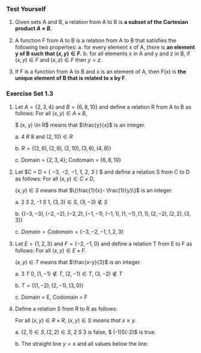 ### Test Yourself

1. Given sets A and B, a relation from A to B is **a subset of the Cartesian product $A \times B$.**

2. A function F from A to B is a relation from A to B that satisﬁes the following two properties:
a. for every element x of A, there is **an element y of B such that $(x, y) \in F$.** 
b. for all elements x in A and y and z in B, if $(x,y) \in F$ and $(x,z) \in F$ then $y = z$.

3. If F is a function from A to B and x is an element of A, then F(x) is **the unique element of B that is related to x by F**.

### Exercise Set 1.3

1. Let $A = \{ 2, 3, 4 \}$ and $B = \{ 6, 8, 10 \}$ and define a relation R from A to B as follows: For all $(x, y) \in A \times B$, 

   $ (x, y) \in R$ means that $\frac{y}{x}$ is an integer.

   a. 4 $R$ 8 and $(2,10) \in R$

   b. $R = \{ (2,6), (2,8), (2,10), (3,6), (4,8)\}$

   c. Domain = $\{2,3,4\}$; Codomain = $\{6,8,10\}$

2. Let $C = D = \{ −3, −2, −1, 1, 2, 3 \} $ and deﬁne a relation S from C to D as follows: For all $(x, y) \in C \times D$, 

   $(x,y)\in S$ means that $\{\frac{1}{x}- \frac{1}{y}\}$ is an integer.

   a. 2 $S$ 2, -1 $S$ 1, $(3,3)\in S$, $(3,-3) \notin S$

   b. $\{(-3,-3),(-2,-2),(-2,2),(-1,-1),(-1,1),(1,-1),(1,1),(2,-2),(2,2),(3,3)\}$

   c. $Domain = Codomain = \{ −3, −2, −1, 1, 2, 3 \}$

3. Let $E = \{ 1, 2, 3 \}$ and $F = \{ −2, −1, 0 \}$ and deﬁne a relation T from E to F as follows: For all $(x, y) \in E \times F$.

   $(x,y)\in T$ means that $\frac{x-y}{3}$ is an integer.

   a. 3 $T$ 0, $(1, -1) \notin T$, $(2,-1) \in T$, $(3,-2) \notin T$

   b. $T = \{(1,-2),(2,-1),(3,0)\}$

   c. Domain = E, Codomain = F

5. Define a relation S from R to R as follows:

   For all $(x, y) \in R \times R$, $(x, y) \in S\ means\ that\ x ≥ y$.

   a. $(2,1) \in S, (2,2) \in S$, 2 $S$ 3 is false, $ (-1)S(-2)$ is true.

   b. The straight line $y = x$ and all values below the line.

